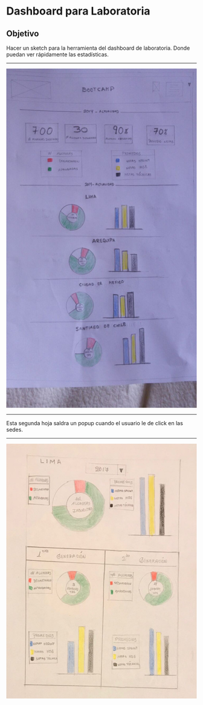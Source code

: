# Dashboard para Laboratoria
## Objetivo 
Hacer un sketch para la herramienta del dashboard de laboratoria. Donde puedan ver rápidamente las estadísticas.
***

![recursos](assets/images/sketch-1.jpeg)
***
Esta segunda hoja saldra un popup cuando el usuario le de click en las sedes.
***
![recursos](assets/images/popup.jpeg)